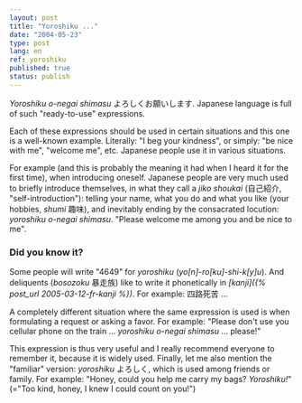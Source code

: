 ```yaml
---
layout: post
title: "Yoroshiku ..."
date: "2004-05-23"
type: post
lang: en
ref: yoroshiku
published: true
status: publish
---
```




_Yoroshiku o-negai shimasu_ よろしくお願いします. Japanese language is full of such "ready-to-use" expressions.

 

Each of these expressions should be used in certain situations and this one is a well-known example. Literally: "I beg your kindness", or simply: "be nice with me", "welcome me", etc. Japanese people use it in various situations.

For example (and this is probably the meaning it had when I heard it for the first time), when introducing oneself. Japanese people are very much used to briefly introduce themselves, in what they call a _jiko shoukai_ (自己紹介, "self-introduction"): telling your name, what you do and what you like (your hobbies, _shumi_ 趣味), and inevitably ending by the consacrated locution: _yoroshiku o-negai shimasu_. "Please welcome me among you and be nice to me".

### Did you know it?

Some people will write "4649" for _yoroshiku_ (_yo\[n\]-ro\[ku\]-shi-k\[y\]u_). And deliquents (_bosozoku_ 暴走族) like to write it phonetically in _[kanji]({% post_url 2005-03-12-fr-kanji %})_. For example: 四路死苦 ...

A completely different situation where the same expression is used is when formulating a request or asking a favor. For example: "Please don't use you cellular phone on the train ... _yoroshiku o-negai shimasu_ ... please!"

This expression is thus very useful and I really recommend everyone to remember it, because it is widely used. Finally, let me also mention the "familiar" version: _yoroshiku_ よろしく, which is used among friends or family. For example: "Honey, could you help me carry my bags? _Yoroshiku!_" (="Too kind, honey, I knew I could count on you!")


